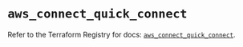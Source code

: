 # `aws_connect_quick_connect`

Refer to the Terraform Registry for docs: [`aws_connect_quick_connect`](https://registry.terraform.io/providers/hashicorp/aws/5.96.0/docs/resources/connect_quick_connect).
